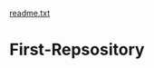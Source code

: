 [readme.txt](https://github.com/jrgoo267/First-Repsository/files/7139934/readme.txt)
# First-Repsository
